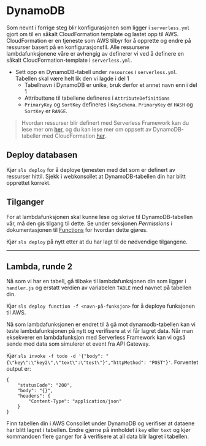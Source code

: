 # DynamoDB

Som nevnt i forrige steg blir konfigurasjonen som ligger i `serverless.yml` gjort om til en såkalt CloudFormation template og lastet opp til AWS. CloudFormation er en tjeneste som AWS tilbyr for å opprette og endre på ressurser basert på en konfigurasjonsfil. Alle ressursene lambdafunksjonene våre er avhengig av definerer vi ved å definere en såkalt CloudFormation-template i `serverless.yml`. 

- Sett opp en DynamoDB-tabell under `resources` i `serverless.yml`. Tabellen skal være helt lik den vi lagde i del 1
  - Tabellnavn i DynamoDB er unike, bruk derfor et annet navn enn i del 1
  - Attributtene til tabellene defineres i `AttributeDefinitions`
  - `PrimaryKey` og `SortKey` defineres i `KeySchema`. `PrimaryKey` er `HASH` og `SortKey` er `RANGE`.

>Hvordan ressurser blir definert med Serverless Framework kan du lese mer om [her](https://serverless.com/framework/docs/providers/aws/guide/resources/), og du kan lese mer om oppsett av DynamoDB-tabeller med CloudFormation [her](http://docs.aws.amazon.com/AWSCloudFormation/latest/UserGuide/aws-resource-dynamodb-table.html).

## Deploy databasen
Kjør `sls deploy` for å deploye tjenesten med det som er definert av ressurser hittil. Sjekk i webkonsollet at DynamoDB-tabellen din har blitt opprettet korrekt.

## Tilganger

For at lambdafunksjonen skal kunne lese og skrive til DynamoDB-tabellen vår, må den gis tilgang til dette. Se under seksjonen *Permissions* i dokumentasjonen til [Functions](https://serverless.com/framework/docs/providers/aws/guide/functions) for hvordan dette gjøres.

Kjør `sls deploy` på nytt etter at du har lagt til de nødvendige tilgangene.

---

## Lambda, runde 2

Nå som vi har en tabell, gå tilbake til lambdafunksjonen din som ligger i `handler.js` og erstatt verdien av variabelen `TABLE` med navnet på tabellen din.

Kjør `sls deploy function -f <navn-på-funksjon>` for å deploye funksjonen til AWS.

Nå som lambdafunksjonen er endret til å gå mot dynamodb-tabellen kan vi teste lambdafunksjonen på nytt og verifisere at vi får lagret data. Når man eksekverer en lambdafunksjon med Serverless Framework kan vi også sende med data som simulerer et event fra API Gateway.

Kjør `sls invoke -f todo -d '{"body": "{\"key\":\"key2\",\"text\":\"test\"}","httpMethod": "POST"}'`. Forventet output er:

```
{
    "statusCode": "200",
    "body": "{}",
    "headers": {
        "Content-Type": "application/json"
    }
}
```

Finn tabellen din i AWS Consollet under DynamoDB og verifiser at dataene har blitt lagret i tabellen. Endre gjerne på innholdet i `key` eller `text` og kjør kommandoen flere ganger for å verifisere at all data blir lagret i tabellen.